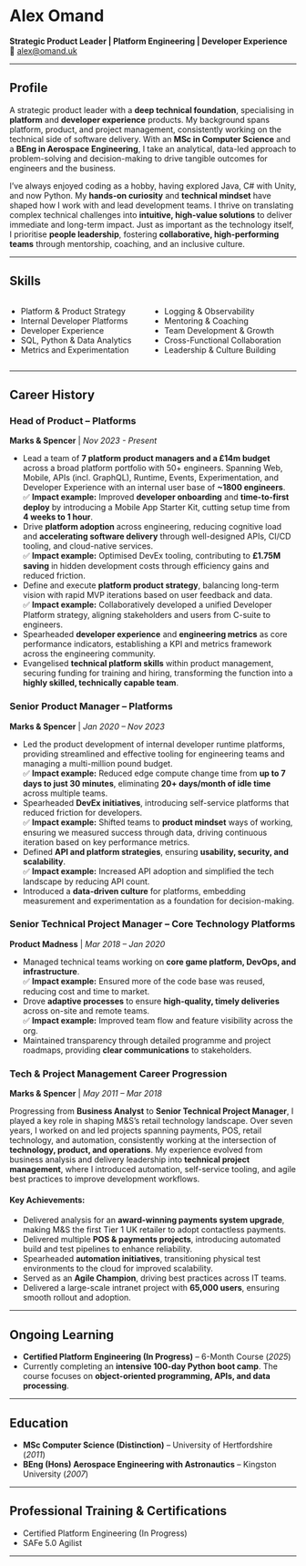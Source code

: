 <link rel="stylesheet" type="text/css" href="style.css">

# Alex Omand

**Strategic Product Leader | Platform Engineering | Developer Experience**    
📧 alex@omand.uk

---

## **Profile**
A strategic product leader with a **deep technical foundation**, specialising in **platform** and **developer experience** products. My background spans platform, product, and project management, consistently working on the technical side of software delivery. With an **MSc in Computer Science** and a **BEng in Aerospace Engineering**, I take an analytical, data-led approach to problem-solving and decision-making to drive tangible outcomes for engineers and the business.

I’ve always enjoyed coding as a hobby, having explored Java, C# with Unity, and now Python. My **hands-on curiosity** and **technical mindset** have shaped how I work with and lead development teams. I thrive on translating complex technical challenges into **intuitive, high-value solutions** to deliver immediate and long-term impact. Just as important as the technology itself, I prioritise **people leadership**, fostering **collaborative, high-performing teams** through mentorship, coaching, and an inclusive culture.

---

## **Skills**

<style>
  .skills-list {
    display: flex;
    justify-content: space-between;
  }
  .skills-list ul {
    list-style-type: disc;
    padding-left: 20px;
    width: 48%;
  }
</style>

<div class="skills-list">
  <ul>
    <li>Platform & Product Strategy</li>
    <li>Internal Developer Platforms</li>
    <li>Developer Experience</li>
    <li>SQL, Python & Data Analytics</li>
    <li>Metrics and Experimentation</li>
  </ul>
  <ul>
    <li>Logging & Observability</li>
    <li>Mentoring & Coaching</li>
    <li>Team Development & Growth</li>
    <li>Cross-Functional Collaboration</li>
    <li>Leadership & Culture Building</li>
  </ul>
</div>

---

## **Career History**

### **Head of Product – Platforms**  
**Marks & Spencer** | *Nov 2023 - Present*  
- Lead a team of **7 platform product managers and a £14m budget** across a broad platform portfolio with 50+ engineers. Spanning Web, Mobile, APIs (incl. GraphQL), Runtime, Events, Experimentation, and Developer Experience with an internal user base of **~1800 engineers**.  
  ✅ **Impact example:** Improved **developer onboarding** and **time-to-first deploy** by introducing a Mobile App Starter Kit, cutting setup time from **4 weeks to 1 hour**.  
- Drive **platform adoption** across engineering, reducing cognitive load and **accelerating software delivery** through well-designed APIs, CI/CD tooling, and cloud-native services.  
  ✅ **Impact example:** Optimised DevEx tooling, contributing to **£1.75M saving** in hidden development costs through efficiency gains and reduced friction.  
- Define and execute **platform product strategy**, balancing long-term vision with rapid MVP iterations based on user feedback and data.  
  ✅ **Impact example:** Collaboratively developed a unified Developer Platform strategy, aligning stakeholders and users from C-suite to engineers.  
- Spearheaded **developer experience** and **engineering metrics** as core performance indicators, establishing a KPI and metrics framework across the engineering community.  
- Evangelised **technical platform skills** within product management, securing funding for training and hiring, transforming the function into a **highly skilled, technically capable team**.  

### **Senior Product Manager – Platforms**  
**Marks & Spencer** | *Jan 2020 – Nov 2023*  
- Led the product development of internal developer runtime platforms, providing streamlined and effective tooling for engineering teams and managing a multi-million pound budget.  
  ✅ **Impact example:** Reduced edge compute change time from **up to 7 days to just 30 minutes**, eliminating **20+ days/month of idle time** across multiple teams.  
- Spearheaded **DevEx initiatives**, introducing self-service platforms that reduced friction for developers.  
  ✅ **Impact example:** Shifted teams to **product mindset** ways of working, ensuring we measured success through data, driving continuous iteration based on key performance metrics.  
- Defined **API and platform strategies**, ensuring **usability, security, and scalability**.  
  ✅ **Impact example:** Increased API adoption and simplified the tech landscape by reducing API count.  
- Introduced a **data-driven culture** for platforms, embedding measurement and experimentation as a foundation for decision-making.  

### **Senior Technical Project Manager – Core Technology Platforms**  
**Product Madness** | *Mar 2018 – Jan 2020*  
- Managed technical teams working on **core game platform, DevOps, and infrastructure**.  
  ✅ **Impact example:** Ensured more of the code base was reused, reducing cost and time to market.  
- Drove **adaptive processes** to ensure **high-quality, timely deliveries** across on-site and remote teams.  
  ✅ **Impact example:** Improved team flow and feature visibility across the org.  
- Maintained transparency through detailed programme and project roadmaps, providing **clear communications** to stakeholders.  

### **Tech & Project Management Career Progression**  
**Marks & Spencer** | *May 2011 – Mar 2018*  

Progressing from **Business Analyst** to **Senior Technical Project Manager**, I played a key role in shaping M&S’s retail technology landscape. Over seven years, I worked on and led projects spanning payments, POS, retail technology, and automation, consistently working at the intersection of **technology, product, and operations**. My experience evolved from business analysis and delivery leadership into **technical project management**, where I introduced automation, self-service tooling, and agile best practices to improve development workflows.  

#### **Key Achievements:**  
- Delivered analysis for an **award-winning payments system upgrade**, making M&S the first Tier 1 UK retailer to adopt contactless payments.  
- Delivered multiple **POS & payments projects**, introducing automated build and test pipelines to enhance reliability.  
- Spearheaded **automation initiatives**, transitioning physical test environments to the cloud for improved scalability.  
- Served as an **Agile Champion**, driving best practices across IT teams.  
- Delivered a large-scale intranet project with **65,000 users**, ensuring smooth rollout and adoption.

---

## **Ongoing Learning**
- **Certified Platform Engineering (In Progress)** – 6-Month Course (*2025*)
- Currently completing an **intensive 100-day Python boot camp**. The course focuses on **object-oriented programming, APIs, and data processing**.

---

## **Education**
- **MSc Computer Science (Distinction)** – University of Hertfordshire (*2011*)
- **BEng (Hons) Aerospace Engineering with Astronautics** – Kingston University (*2007*)

---

## **Professional Training & Certifications**
- Certified Platform Engineering (In Progress)
- SAFe 5.0 Agilist

---
